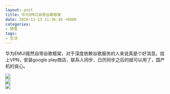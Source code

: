 ```yaml
---
layout: post
title: 华为EMUI自带谷歌框架
date: 2016-11-13 11:36:36 +0800
categories:
- 随笔
tags:
- 生活
---
```


华为EMUI竟然自带谷歌框架，对于深度依赖谷歌服务的人来说真是个好消息。挂上VPN，安装google play商店，联系人同步、日历同步之后的就可以用了，国产机的良心。    

![](https://github.com/bh3nvn/bh3nvn.github.io/raw/master/image/2016/2016-11-13-01.png)     	
![](https://github.com/bh3nvn/bh3nvn.github.io/raw/master/image/2016/2016-11-13-02.png)     	
![](https://github.com/bh3nvn/bh3nvn.github.io/raw/master/image/2016/2016-11-13-03.png)     	
 	
